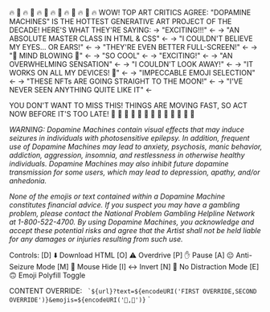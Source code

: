 🔥 🤑 🔥 🤑 🔥 🤑 🔥 🤑 🔥 🤑 🔥 🤑 🔥
WOW! TOP ART CRITICS AGREE: "DOPAMINE MACHINES" IS THE HOTTEST GENERATIVE ART PROJECT OF THE DECADE! HERE'S WHAT THEY'RE SAYING:
  → "EXCITING!!!" ←
  → "AN ABSOLUTE MASTER CLASS IN HTML & CSS" ←
  → "I COULDN'T BELIEVE MY EYES... OR EARS!" ←
  → "THEY'RE EVEN BETTER FULL-SCREEN!" ←
  → "🤯 MIND BLOWING 🤯" ←
  → "SO COOL" ←
  → "EXCITING!" ←
  → "AN OVERWHELMING SENSATION" ←
  → "I COULDN'T LOOK AWAY!" ←
  → "IT WORKS ON ALL MY DEVICES! 🤳" ←
  → "IMPECCABLE EMOJI SELECTION" ←
  → "THESE NFTs ARE GOING STRAIGHT TO THE MOON!" ←
  → "I'VE NEVER SEEN ANYTHING QUITE LIKE IT" ←

YOU DON'T WANT TO MISS THIS! THINGS ARE MOVING FAST, SO ACT NOW BEFORE IT'S TOO LATE!
🚀 💸 🚀 💸 🚀 💸 🚀 💸 🚀 💸 🚀 💸 🚀


_WARNING: Dopamine Machines contain visual effects that may induce seizures in individuals with photosensitive epilepsy. In addition, frequent use of Dopamine Machines may lead to anxiety, psychosis, manic behavior, addiction, aggression, insomnia, and restlessness in otherwise healthy individuals. Dopamine Machines may also inhibit future dopamine transmission for some users, which may lead to depression, apathy, and/or anhedonia._

_None of the emojis or text contained within a Dopamine Machine constitutes financial advice. If you suspect you may have a gambling problem, please contact the National Problem Gambling Helpline Network at 1-800-522-4700. By using Dopamine Machines, you acknowledge and accept these potential risks and agree that the Artist shall not be held liable for any damages or injuries resulting from such use._

Controls:
[D] ⬇️ Download HTML
[O] ⚠️ Overdrive
[P] ✋ Pause
[A] 😐 Anti-Seizure Mode
[M] 🐁 Mouse Hide
[I] ↔️ Invert
[N] 🙈 No Distraction Mode
[E] 🙃 Emoji Polyfill Toggle

CONTENT OVERRIDE: `` `${url}?text=${encodeURI('FIRST OVERRIDE,SECOND OVERRIDE')}&emojis=${encodeURI('🦞,🐙')}`` `